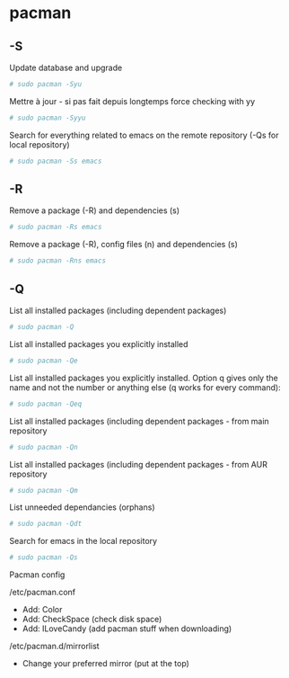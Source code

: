 # pacman


## -S 

Update database and upgrade
```bash
# sudo pacman -Syu
```

Mettre à jour - si pas fait depuis longtemps force checking with yy
```bash
# sudo pacman -Syyu
```

Search for everything related to emacs on the remote repository (-Qs for local repository)
```bash
# sudo pacman -Ss emacs
```

## -R

Remove a package (-R) and dependencies (s)
```bash
# sudo pacman -Rs emacs
```

Remove a package (-R), config files (n) and dependencies (s)
```bash
# sudo pacman -Rns emacs
```

## -Q

List all installed packages (including dependent packages)
```bash
# sudo pacman -Q
```

List all installed packages you explicitly installed
```bash
# sudo pacman -Qe
```

List all installed packages you explicitly installed. Option q gives only the name and not the number or anything else (q works for every command):
```bash
# sudo pacman -Qeq
```

List all installed packages (including dependent packages - from main repository
```bash
# sudo pacman -Qn
```

List all installed packages (including dependent packages - from AUR repository
```bash
# sudo pacman -Qm
```

List unneeded dependancies (orphans)
```bash
# sudo pacman -Qdt
```

Search for emacs in the local repository
```bash
# sudo pacman -Qs
```

Pacman config

/etc/pacman.conf
- Add: Color
- Add: CheckSpace (check disk space)
- Add: ILoveCandy (add pacman stuff when downloading)

/etc/pacman.d/mirrorlist
- Change your preferred mirror (put at the top)



